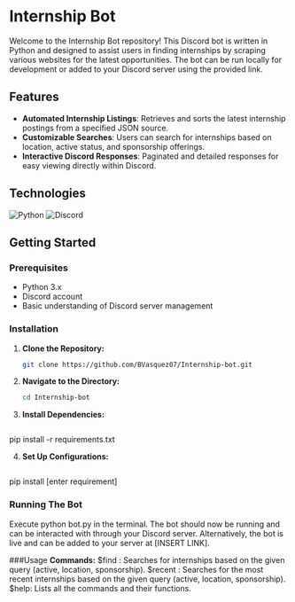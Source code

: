 # Internship Bot

Welcome to the Internship Bot repository! This Discord bot is written in Python and designed to assist users in finding internships by scraping various websites for the latest opportunities. The bot can be run locally for development or added to your Discord server using the provided link.

## Features
- **Automated Internship Listings**: Retrieves and sorts the latest internship postings from a specified JSON source.
- **Customizable Searches**: Users can search for internships based on location, active status, and sponsorship offerings.
- **Interactive Discord Responses**: Paginated and detailed responses for easy viewing directly within Discord.

## Technologies
![Python](https://img.shields.io/badge/python-3670A0?style=for-the-badge&logo=python&logoColor=ffdd54)
![Discord](https://img.shields.io/badge/Discord-%235865F2.svg?style=for-the-badge&logo=discord&logoColor=white)

## Getting Started

### Prerequisites
- Python 3.x
- Discord account
- Basic understanding of Discord server management

### Installation
1. **Clone the Repository:**
   ```bash
   git clone https://github.com/BVasquez07/Internship-bot.git

2. **Navigate to the Directory:**
   ```bash
   cd Internship-bot

3. **Install Dependencies:**
   ```bash
  pip install -r requirements.txt

 4. **Set Up Configurations:**
    ```bash
   pip install [enter requirement]

  ### Running The Bot
  Execute python bot.py in the terminal.
  The bot should now be running and can be interacted with through your Discord server.
  Alternatively, the bot is live and can be added to your server at [INSERT LINK].

###Usage
**Commands:**
$find <query>: Searches for internships based on the given query (active, location, sponsorship).
$recent <query>: Searches for the most recent internships based on the given query (active, location, sponsorship).
$help: Lists all the commands and their functions.
